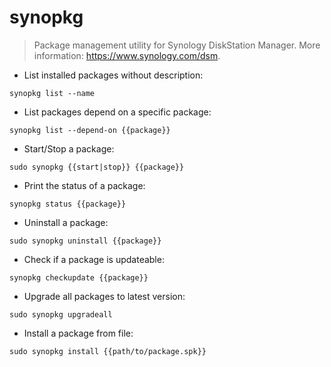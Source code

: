 # synopkg

> Package management utility for Synology DiskStation Manager.
> More information: <https://www.synology.com/dsm>.

- List installed packages without description:

`synopkg list --name`

- List packages depend on a specific package:

`synopkg list --depend-on {{package}}`

- Start/Stop a package:

`sudo synopkg {{start|stop}} {{package}}`

- Print the status of a package:

`synopkg status {{package}}`

- Uninstall a package:

`sudo synopkg uninstall {{package}}`

- Check if a package is updateable:

`synopkg checkupdate {{package}}`

- Upgrade all packages to latest version:

`sudo synopkg upgradeall`

- Install a package from file:

`sudo synopkg install {{path/to/package.spk}}`
